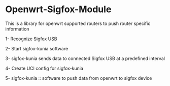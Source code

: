 # Openwrt-Sigfox-Module

This is a library for openwrt supported routers to push router specific information

1- Recognize Sigfox USB

2- Start sigfox-kunia software

3- sigfox-kunia sends data to connected Sigfox USB at a predefined interval

4- Create UCI config for sigfox-kunia

5- sigfox-kunia :: software to push data from openwrt to sigfox device

